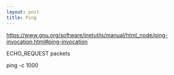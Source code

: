 ```yaml
---
layout: post
title: Ping
---
```


<https://www.gnu.org/software/inetutils/manual/html_node/ping-invocation.html#ping-invocation>

ECHO_REQUEST packets

ping -c 1000